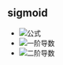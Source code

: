 sigmoid
-------
* ![公式](https://github.com/junjianhong/learning/blob/master/resource/img/sigmoid.jpg)
* ![一阶导数]()
* ![二阶导数]()
